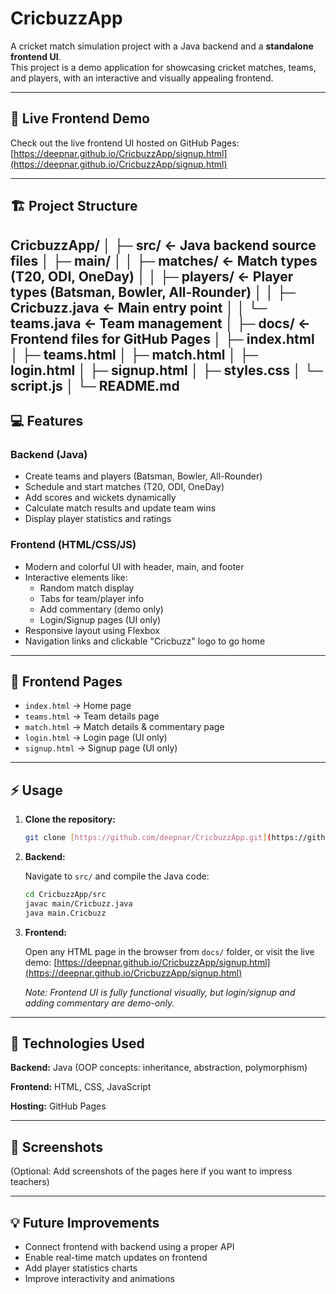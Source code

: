 # CricbuzzApp

A cricket match simulation project with a Java backend and a **standalone frontend UI**.  
This project is a demo application for showcasing cricket matches, teams, and players, with an interactive and visually appealing frontend.

---

## 🔗 Live Frontend Demo

Check out the live frontend UI hosted on GitHub Pages:  
[https://deepnar.github.io/CricbuzzApp/signup.html](https://deepnar.github.io/CricbuzzApp/signup.html)

---

## 🏗️ Project Structure
CricbuzzApp/
│
├─ src/ ← Java backend source files
│ ├─ main/
│ │ ├─ matches/ ← Match types (T20, ODI, OneDay)
│ │ ├─ players/ ← Player types (Batsman, Bowler, All-Rounder)
│ │ ├─ Cricbuzz.java ← Main entry point
│ │ └─ teams.java ← Team management
│
├─ docs/ ← Frontend files for GitHub Pages
│ ├─ index.html
│ ├─ teams.html
│ ├─ match.html
│ ├─ login.html
│ ├─ signup.html
│ ├─ styles.css
│ └─ script.js
│
└─ README.md
---

## 💻 Features

### Backend (Java)
- Create teams and players (Batsman, Bowler, All-Rounder)
- Schedule and start matches (T20, ODI, OneDay)
- Add scores and wickets dynamically
- Calculate match results and update team wins
- Display player statistics and ratings

### Frontend (HTML/CSS/JS)
- Modern and colorful UI with header, main, and footer
- Interactive elements like:
  - Random match display
  - Tabs for team/player info
  - Add commentary (demo only)
  - Login/Signup pages (UI only)
- Responsive layout using Flexbox
- Navigation links and clickable "Cricbuzz" logo to go home

---

## 🎨 Frontend Pages

- `index.html` → Home page
- `teams.html` → Team details page
- `match.html` → Match details & commentary page
- `login.html` → Login page (UI only)
- `signup.html` → Signup page (UI only)

---

## ⚡ Usage

1.  **Clone the repository:**

    ```bash
    git clone [https://github.com/deepnar/CricbuzzApp.git](https://github.com/deepnar/CricbuzzApp.git)
    ```

2.  **Backend:**

    Navigate to `src/` and compile the Java code:

    ```bash
    cd CricbuzzApp/src
    javac main/Cricbuzz.java
    java main.Cricbuzz
    ```

3.  **Frontend:**

    Open any HTML page in the browser from `docs/` folder, or visit the live demo:
    [https://deepnar.github.io/CricbuzzApp/signup.html](https://deepnar.github.io/CricbuzzApp/signup.html)

    *Note: Frontend UI is fully functional visually, but login/signup and adding commentary are demo-only.*

---

## 🔧 Technologies Used
**Backend:** Java (OOP concepts: inheritance, abstraction, polymorphism)

**Frontend:** HTML, CSS, JavaScript

**Hosting:** GitHub Pages

---

## 📸 Screenshots
(Optional: Add screenshots of the pages here if you want to impress teachers)

---

## 💡 Future Improvements
- Connect frontend with backend using a proper API
- Enable real-time match updates on frontend
- Add player statistics charts
- Improve interactivity and animations
